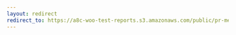 ```yaml
---
layout: redirect
redirect_to: https://a8c-woo-test-reports.s3.amazonaws.com/public/pr-merge/41807/e2e/index.html
---
```

